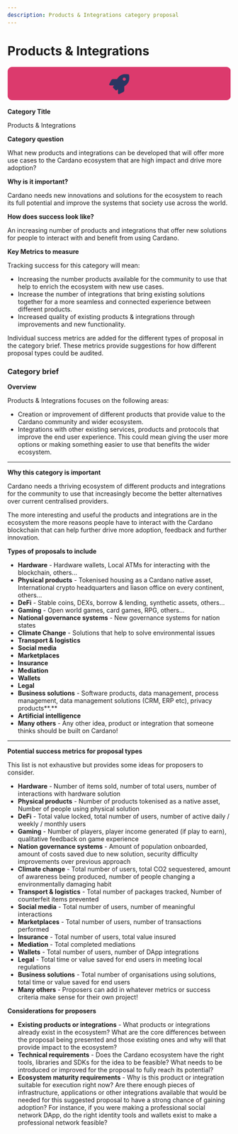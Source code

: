 ```yaml
---
description: Products & Integrations category proposal
---
```


# Products & Integrations

![](../.gitbook/assets/products-integrations-banner.png)

**Category Title**

Products & Integrations

**Category question**

What new products and integrations can be developed that will offer more use cases to the Cardano ecosystem that are high impact and drive more adoption?&#x20;

**Why is it important?**

Cardano needs new innovations and solutions for the ecosystem to reach its full potential and improve the systems that society use across the world.

**How does success look like?**

An increasing number of products and integrations that offer new solutions for people to interact with and benefit from using Cardano.

**Key Metrics to measure**

Tracking success for this category will mean:

* Increasing the number products available for the community to use that help to enrich the ecosystem with new use cases.
* Increase the number of integrations that bring existing solutions together for a more seamless and connected experience between different products.
* Increased quality of existing products & integrations through improvements and new functionality.



Individual success metrics are added for the different types of proposal in the category brief. These metrics provide suggestions for how different proposal types could be audited.



### **Category brief**

**Overview**

Products & Integrations focuses on the following areas:

* Creation or improvement of different products that provide value to the Cardano community and wider ecosystem.
* Integrations with other existing services, products and protocols that improve the end user experience. This could mean giving the user more options or making something easier to use that benefits the wider ecosystem.

****

**Why this category is important**

Cardano needs a thriving ecosystem of different products and integrations for the community to use that increasingly become the better alternatives over current centralised providers.

The more interesting and useful the products and integrations are in the ecosystem the more reasons people have to interact with the Cardano blockchain that can help further drive more adoption, feedback and further innovation.



**Types of proposals to include**

* **Hardware** - Hardware wallets, Local ATMs for interacting with the blockchain, others...
* **Physical products** - Tokenised housing as a Cardano native asset, International crypto headquarters and liason office on every continent, others...
* **DeFi** - Stable coins, DEXs, borrow & lending, synthetic assets, others...
* **Gaming** - Open world games, card games, RPG, others...
* **National governance systems** - New governance systems for nation states
* **Climate Change** - Solutions that help to solve environmental issues
* **Transport & logistics**
* **Social media**
* **Marketplaces**
* **Insurance**
* **Mediation**
* **Wallets**
* **Legal**
* **Business solutions** - Software products, data management, process management, data management solutions (CRM, ERP etc), privacy products**.**
* **Artificial intelligence**
* **Many others** - Any other idea, product or integration that someone thinks should be built on Cardano!

****

**Potential success metrics for proposal types**

This list is not exhaustive but provides some ideas for proposers to consider.

* **Hardware** - Number of items sold, number of total users, number of interactions with hardware solution
* **Physical products** - Number of products tokenised as a native asset, Number of people using physical solution
* **DeFi** - Total value locked, total number of users, number of active daily / weekly / monthly users
* **Gaming** - Number of players, player income generated (if play to earn), qualitative feedback on game experience
* **Nation governance systems** - Amount of population onboarded, amount of costs saved due to new solution, security difficulty improvements over previous approach
* **Climate change** - Total number of users, total CO2 sequestered, amount of awareness being produced, number of people changing a environmentally damaging habit&#x20;
* **Transport & logistics** - Total number of packages tracked, Number of counterfeit items prevented&#x20;
* **Social media** - Total number of users, number of meaningful interactions
* **Marketplaces** - Total number of users, number of transactions performed
* **Insurance** - Total number of users, total value insured
* **Mediation** - Total completed mediations&#x20;
* **Wallets** - Total number of users, number of DApp integrations
* **Legal** - Total time or value saved for end users in meeting local regulations
* **Business solutions** - Total number of organisations using solutions, total time or value saved for end users
* **Many others** - Proposers can add in whatever metrics or success criteria make sense for their own project!



**Considerations for proposers**

* **Existing products or integrations** - What products or integrations already exist in the ecosystem? What are the core differences between the proposal being presented and those existing ones and why will that provide impact to the ecosystem?
* **Technical requirements** - Does the Cardano ecosystem have the right tools, libraries and SDKs for the idea to be feasible? What needs to be introduced or improved for the proposal to fully reach its potential?
* **Ecosystem maturity requirements** - Why is this product or integration suitable for execution right now? Are there enough pieces of infrastructure, applications or other integrations available that would be needed for this suggested proposal to have a strong chance of gaining adoption? For instance, if you were making a professional social network DApp, do the right identity tools and wallets exist to make a professional network feasible?
